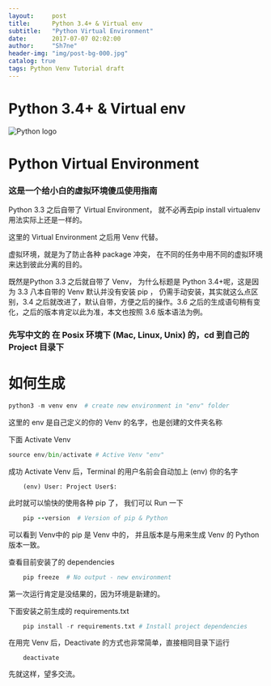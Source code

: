 ```yaml
---
layout:     post
title:      Python 3.4+ & Virtual env
subtitle:   "Python Virtual Environment"
date:       2017-07-07 02:02:00
author:     "Sh7ne"
header-img: "img/post-bg-000.jpg"
catalog: true
tags: Python Venv Tutorial draft
---
```


# Python 3.4+ & Virtual env
![Python logo](https://www.python.org/static/img/python-logo.png)
#  Python Virtual Environment

### 这是一个给小白的虚拟环境傻瓜使用指南

Python 3.3 之后自带了 Virtual Environment， 就不必再去pip install virtualenv 用法实际上还是一样的。

这里的 Virtual Environment 之后用 Venv 代替。

虚拟环境，就是为了防止各种 package 冲突， 在不同的任务中用不同的虚拟环境来达到彼此分离的目的。

既然是Python 3.3 之后就自带了 Venv， 为什么标题是 Python 3.4+呢，这是因为 3.3 八本自带的 Venv 默认并没有安装 pip ， 仍需手动安装，其实就这么点区别，3.4 之后就改进了，默认自带，方便之后的操作。3.6 之后的生成语句稍有变化，之后的版本肯定以此为准，本文也按照 3.6 版本语法为例。

### 先写中文的 在 Posix 环境下 (Mac, Linux, Unix) 的，cd 到自己的 Project 目录下

# 如何生成

```python
python3 -m venv env  # create new environment in "env" folder
```
这里的 env 是自己定义的你的 Venv 的名字，也是创建的文件夹名称

下面 Activate Venv

```python
source env/bin/activate # Active Venv "env"
```

成功 Activate Venv 后，Terminal 的用户名前会自动加上 (env) 你的名字

```
    (env) User: Project User$:
```

此时就可以愉快的使用各种 pip 了， 我们可以 Run 一下

```ruby
    pip --version  # Version of pip & Python
```

可以看到 Venv中的 pip 是 Venv 中的， 并且版本是与用来生成 Venv 的 Python 版本一致。

查看目前安装了的 dependencies

```python
    pip freeze  # No output - new environment
```
第一次运行肯定是没结果的，因为环境是新建的。

下面安装之前生成的 requirements.txt
```python
    pip install -r requirements.txt # Install project dependencies
```
在用完 Venv 后，Deactivate 的方式也非常简单，直接相同目录下运行

```
    deactivate
```


先就这样，望多交流。
